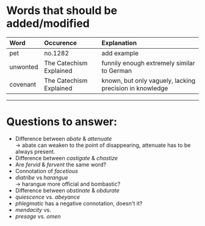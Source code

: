 # Words that should be added/modified

| Word              | Occurence               | Explanation                                                                                                      |
| :---------------- | :--------               | :----------------------                                                                                          |
| pet               | no.1282                 | add example                                                                                                      |
| unwonted          | The Catechism Explained | funnily enough extremely similar to German                                                                       |
| covenant          | The Catechism Explained | known, but only vaguely, lacking precision in knowledge                                                          |


----

# Questions to answer:

- Difference between _abate_ & _attenuate_<br />
  → abate can weaken to the point of disappearing, attenuate has to be always present.
- Difference between _castigate_ & _chastize_
- Are _fervid_ & _fervent_ the same word?
- Connotation of _facetious_
- _diatribe_ vs _harangue_<br />
  → harangue more official and bombastic?
- Difference between _obstinate_ &  _obdurate_
- _quiescence_ vs. _abeyance_
- _phlegmatic_ has a negative connotation, doesn't it?
- _mendacity_ vs.
- _presage_ vs. _omen_
